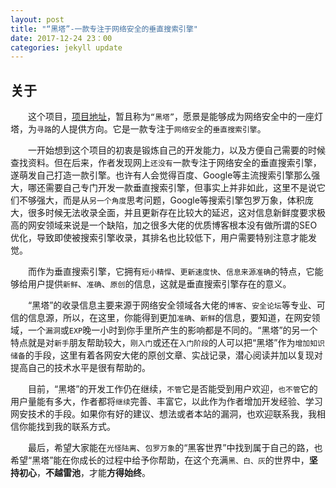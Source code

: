 ```yaml
---
layout: post
title: "“黑塔”-一款专注于网络安全的垂直搜索引擎"
date: 2017-12-24 23：00
categories: jekyll update
---
```


## 关于

&emsp;&emsp;这个项目，<a href="https://www.secsearch.top">项目地址</a>，暂且称为`“黑塔”`，愿景是能够成为网络安全中的一座灯塔，为`寻路`的人提供方向。它是一款专注于`网络安全`的`垂直搜索引擎`。  

&emsp;&emsp;一开始想到这个项目的初衷是锻炼自己的开发能力，以及方便自己需要的时候查找资料。但在后来，作者发现网上`还没有`一款专注于网络安全的垂直搜索引擎，遂萌发自己打造一款引擎。也许有人会觉得百度、Google等主流搜索引擎那么强大，哪还需要自己专门开发一款垂直搜索引擎，但事实上并非如此，这里不是说它们不够强大，而是从`另一个角度`思考问题，Google等搜索引擎包罗万象，体积庞大，很多时候无法收录全面，并且更新存在比较大的延迟，这对信息新鲜度要求极高的网安领域来说是一个缺陷，加之很多大佬的优质博客根本没有做所谓的SEO优化，导致即使被搜索引擎收录，其排名也比较低下，用户需要特别注意才能发觉。  

&emsp;&emsp;而作为垂直搜索引擎，它拥有`短小精悍`、`更新速度快`、`信息来源准确`的特点，它能够给用户提供`新鲜`、`准确`、`原创`的信息，这就是垂直搜索引擎存在的意义。  

&emsp;&emsp;“黑塔”的收录信息主要来源于网络安全领域各大佬的`博客`、`安全论坛`等专业、可信的信息源，所以，在这里，你能得到更加`准确`、`新鲜`的信息，要知道，在网安领域，一个`漏洞`或`EXP`晚一小时到你手里所产生的影响都是不同的。“黑塔”的另一个特点就是对`新手`朋友帮助较大，`刚入门`或还在`入门阶段`的人可以把“黑塔”作为`增加知识储备`的手段，这里有着各网安大佬的原创文章、实战记录，潜心阅读并加以复现对提高自己的技术水平是很有帮助的。  

&emsp;&emsp;目前，“黑塔”的开发工作仍在继续，`不管`它是否能受到用户欢迎，`也不管`它的用户量能有多大，作者都将`继续`完善、丰富它，以此作为作者增加开发经验、学习网安技术的手段。如果你有好的建议、想法或者本站的漏洞，也欢迎联系我，我相信你能找到我的联系方式。

&emsp;&emsp;最后，希望大家能在`光怪陆离`、`包罗万象`的“黑客世界”中找到属于自己的路，也希望“黑塔”能在你成长的过程中给予你帮助，在这个充满`黑、白、灰`的世界中，**坚持初心**，**不越雷池**，才能**方得始终**。

